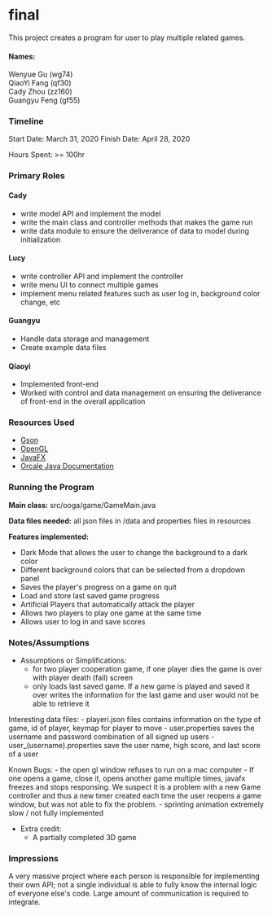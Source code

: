 final
====

This project creates a program for user to play multiple related games.

#### Names:
Wenyue Gu (wg74)  
QiaoYi Fang (qf30)  
Cady Zhou (zz160)  
Guangyu Feng (gf55) 

### Timeline

Start Date: March 31, 2020
Finish Date: April 28, 2020 

Hours Spent: >= 100hr

### Primary Roles
#### Cady
- write model API and implement the model
- write the main class and controller methods that makes the game run
- write data module to ensure the deliverance of data to model during initialization

#### Lucy
- write controller API and implement the controller 
- write menu UI to connect multiple games
- implement menu related features such as user log in, background color change, etc

#### Guangyu 
- Handle data storage and management
- Create example data files

#### Qiaoyi
- Implemented front-end
- Worked with control and data management on ensuring the deliverance of front-end in the overall application


### Resources Used
- [Gson](https://github.com/google/gson)
- [OpenGL](https://www.opengl.org/documentation/)
- [JavaFX](https://openjfx.io/)
- [Orcale Java Documentation](https://docs.oracle.com/en/java/)

### Running the Program

**Main class:** src/ooga/game/GameMain.java

**Data files needed:** all json files in /data and properties files in resources

**Features implemented:**
- Dark Mode that allows the user to change the background to a dark color 
- Different background colors that can be selected from a dropdown panel 
- Saves the player's progress on a game on quit
- Load and store last saved game progress
- Artificial Players that automatically attack the player 
- Allows two players to play one game at the same time
- Allows user to log in and save scores


### Notes/Assumptions

- Assumptions or Simplifications:
    - for two player cooperation game, if one player dies the game 
    is over with player death (fail) screen
    - only loads last saved game. If a new game is played and saved it 
    over writes the information for the last game and user would not be 
    able to retrieve it

Interesting data files:
    - playeri.json files contains information on the type of game, id of player, keymap for player to move
    - user.properties saves the username and password combination of all signed up users
    - user_(username).properties save the user name, high score, and last score of a user

Known Bugs:
    - the open gl window refuses to run on a mac computer
    - If one opens a game, close it, opens another game multiple times, javafx freezes and stops responsing. 
    We suspect it is a problem with a new Game controller and thus a new timer created each time the user reopens 
    a game window, but was not able to fix the problem.
    - sprinting animation extremely slow / not fully implemented
    

- Extra credit:
    - A partially completed 3D game 

### Impressions

A very massive project where each person is responsible for implementing their 
own API; not a single individual is able to fully know the internal logic of everyone else's code. 
Large amount of communication is required to integrate.